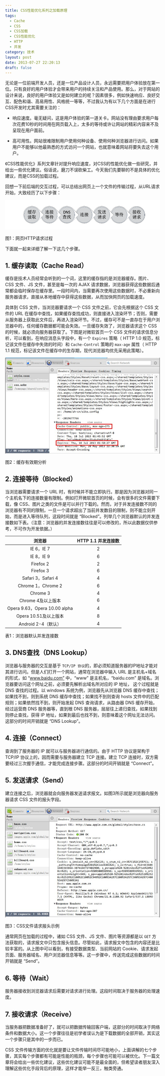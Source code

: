 ```yaml
---
title: CSS性能优化系列之加载原理
tags:
  - Cache
  - CSS
  - CSS加载
  - CSS性能优化
  - HTTP
  - 并发
category: 技术
layout: post
date: 2013-07-27 22:20:13
draft: false
---
```


无论是一位前端开发人员，还是一位产品设计人员，永远需要把用户体验放在第一位。只有良好的用户体验才会带来用户的持续关注和产品使用。那么，对于网站的设计来说，良好的用户体验又是如何建立的呢？因素很多，例如快速响应、良好交互、配色和谐、高易用性、风格统一等等，不过我认为有以下几个方面是在进行CSS开发时尤其需要关注的：

* 响应速度。毫无疑问，这是用户体验的第一道关卡。网站没有理由要求用户每次花费10秒的时间用在网页载入上，太多的等待或许让网站的精彩内容来不及呈现在用户面前。

* 高可用性。网站很难限制用户使用何种设备、使用何种浏览器进行访问。如果用户不能够以他最熟悉的方式访问一个网站，也就意味着网站将要失去这个用户。

《CSS性能优化》系列文章针对提升响应速度，对CSS的性能优化做一些研究，并给出一些优化建议。俗话说，磨刀不误砍柴工。今天我们先要聊的不是具体的优化建议，而是CSS的加载过程。

回想一下前后端的交互过程，可以总结出网页上一个文件的传输过程，从URL请求开始，大致经历了以下步骤：

![](./load/steps.png)
<p class="captain">图1：网页HTTP请求过程</p>

下面就一起来详细了解一下这几个步骤。

## 1. 缓存读取（Cache Read）

缓存是技术人员经常会听到的一个词，这里的缓存指的是浏览器缓存。图片、CSS 文件、JS 文件，甚至是每一次的 AJAX 请求数据，浏览器获得这些数据后通常都会临时保存在缓存里。一段时间内，当需要再次使用这些数据时，不必重新向服务器请求，直接从本地缓存中获得这些数据，从而加快网页的加载速度。

具体到 CSS 文件，当浏览器要请求一个 CSS 文件之前，它会先根据这个 CSS 文件的 URL 在缓存中查找，如果缓存查找成功，则直接进入渲染环节；否则，需要从服务器上获取此文件后，再进入渲染环节。不过，缓存可不是一直存在于用户浏览器中的，任何缓存数据都可能会失效。一旦缓存失效了，浏览器请求这个 CSS 的时候，就必须向服务器获取了。下图是对微软首页一个 CSS 文件的请求信息分析，可以看到，在响应消息头字段中，有一个 `Expires` 策略（ HTTP 1.0 规范，标记该文件在缓存中失效的时间）和 `Cache-Control` 策略的 `max-age` 属性（ HTTP 1.1 规范，标记该文件在缓存中的生存期，现代浏览器均优先采用此策略）。

![](./load/cache.jpg)
<p class="captain">图2：缓存有效期分析</p>

## 2. 连接等待（Blocked）

当浏览器需要请求一个 URL 时，有时候并不能立即执行。那是因为浏览器对同一个主机名下的连接数量有限制。例如打开微软首页的时候，会有很多的文件需要下载，像 CSS、图片之类的文件是可以并行下载的。然而，对于并发连接数不同的浏览器有不同的限制，一旦一个请求超出了当前并发数目的限制，则不能立刻开始，而是进入等待队列，这段时间就是 “Blocked”。列举几个浏览器默认的并发连接数如下表。（注意：浏览器的并发连接数往往是可以修改的，所以此数据仅供参考，不可作为开发依据。）

| 浏览器 | HTTP 1.1 并发连接数 |
|:-----:|:-----------------:|
| IE 6，IE 7 | 2 |
| IE 8，IE 9 | 6 |
| Firefox 2 | 2 |
| Firefox 3 | 6 |
| Safari 3，Safari 4 | 4 |
| Chrome 1，Chrome 2 | 6 |
| Chrome 3 | 4 |
| Chrome 4及以上版本 | 6 |
| Opera 9.63，Opera 10.00 alpha | 4 |
| Opera 10.51及以上版本 | 8 |
| Android 2-4（默认） | 4 |

<p class="captain">表1：浏览器默认并发连接数</p>

## 3. DNS查找（DNS Lookup）

浏览器与服务器的交互是基于 `TCP/IP 协议`的，即必须知道服务器的IP地址才能对其进行访问。但是人们打开一个网站，通常在浏览器中输入 URL 是主机名+域名的形式，如 “www.baidu.com” 中，“www” 是主机名，“baidu.com” 是域名。浏览器要访问这个网址之前，必须要先解析出域名所对应的 IP 地址， 这个过程就是 DNS 查找的过程。以 windows 系统为例，浏览器先从浏览器 DNS 缓存中查找；如果找不到，则到系统 DNS 缓存中查找；如果找不到则查询 hosts 文件中的匹配规则；如果依然找不到，则开始发起 DNS 查询请求，从路由器 DNS 缓存开始，经过运营商 DNS 服务器等，直到根 DNS 服务器，层层往上递归查找，如果找到则停止查找，获得 IP 地址，如果到最后也找不到，则意味着这个网址无法访问。这部分的时间开销就是 “DNS Lookup”。

## 4. 连接（Connect）

查询到了服务器的 IP 就可以与服务器进行通信的。由于 HTTP 协议是架构于 TCP/IP 协议上的，因而需要与服务器建立 TCP 连接。建立 TCP 连接时，双方需要经过三次握手通信，才能完成连接步骤。这部分的时间开销就是 “Connect”。

## 5. 发送请求（Send）

建立连接之后，浏览器就会向服务器发送请求报文。如图3所示就是浏览器向服务器请求 CSS 文件的报头字段。

![](./load/require.jpg)
<p class="captain">图3：CSS文件请求报头示例</p>

通常网页在加载的过程中，诸如 CSS 文件、JS 文件、图片等资源都是以 `GET` 方法获取的，请求报文中只包含报头信息。尽管如此，请求报文中包含的内容还是比较丰富的。从上图中可以看到，有接受数据类型、当前网站的 Cookie、请求发起页面、服务器域名、用户浏览器信息等等。这一步骤中，传送完成这些数据的时间开销就是 “Send”。

## 6. 等待（Wait）

服务器接收到浏览器请求后需要对请求进行处理。这段时间取决于服务器的处理速度。

## 7. 接收请求（Receive）

当服务器把数据准备好了，就可以把数据传输回客户端，这部分的时间取决于网络条件和数据大小。这一个步骤往往是初学者误认为是下载数据的全部开销，其实这一个步骤只是其中的一步而已。

CSS 文件传输方面的优化就是要让文件传输时间尽可能地小，上面讲解的七个步骤，其实每个步骤都有可能是性能的瓶颈，每个步骤也可能可以被优化。下一篇文章将会给出一些优化建议，这些优化建议可能不是最全面的，但希望读者朋友深入理解这些优化手段背后的原理，这样才能举一反三，触类旁通。
